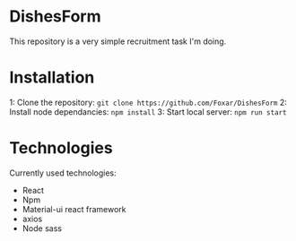 # DishesForm

This repository is a very simple recruitment task I'm doing.

# Installation
1: Clone the repository:
 `git clone https://github.com/Foxar/DishesForm`
2: Install node dependancies:
 `npm install`
3: Start local server:
 `npm run start`

# Technologies
Currently used technologies:
- React
- Npm
- Material-ui react framework
- axios
- Node sass


